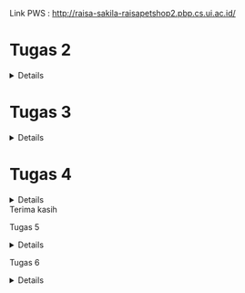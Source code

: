 Link PWS : http://raisa-sakila-raisapetshop2.pbp.cs.ui.ac.id/


# Tugas 2

<details>

# Jelaskan bagaimana cara kamu mengimplementasikan checklist di atas secara step-by-step

1. Membuat Direktori Proyek Lokal dan Inisialisasi Git
Langkah pertama dalam memulai proyek Django baru adalah membuat sebuah direktori lokal yang akan menjadi tempat kerja utama proyek ini. Karena proyek ini akan dipush ke Git untuk kontrol versi dan kolaborasi, saya memulai dengan menginisialisasi Git pada direktori proyek menggunakan perintah `git init`. Inisialisasi ini penting untuk melacak perubahan kode selama pengembangan.

2. membuat virtual environment
Membuat virtual environment sebelum memulai proyek Django merupakan langkah penting. Langkah ini memastikan proyek dapat berjalan di lingkungan yang terpisah. Dengan adanya virtual environment, proyek yang melibatkan kolaborasi antar developer dapat terhindar dari potensi konflik yang disebabkan oleh perbedaan konfigurasi perangkat. Pengaktifan dilakukan dengan perintah `env\Scripts\activate`


3. Membuat dan Mengelola `requirements.txt`
Setelah Git diinisialisasi dan aktivasi environment, saya membuat file `requirements.txt` di dalam direktori proyek. File ini berisi daftar dependencies (pustaka perangkat lunak) yang diperlukan untuk menjalankan proyek. Contohnya, Django dan pustaka tambahan seperti `gunicorn`. Dengan file ini, dependencies dapat diinstal otomatis menggunakan perintah `pip install -r requirements.txt`.

4. Membuat Struktur Proyek Django
Setelah dependencies terpasang, saya membuat struktur dasar proyek Django dengan menjalankan perintah:
django-admin startproject raisa_petshop .
Perintah ini membuat proyek bernama `raisa_petshop` dalam direktori yang sedang saya gunakan. Dalam folder ini terdapat beberapa file penting seperti `settings.py`, `urls.py`, `asgi.py`, dan `wsgi.py`, yang berfungsi untuk mengonfigurasi proyek baik di lingkungan lokal maupun hosting.

5. Membuat Aplikasi Pertama: `main`
Langkah berikutnya adalah membuat aplikasi pertama dalam proyek ini dengan nama `main`. Saya menggunakan perintah:
python manage.py startapp main
Perintah ini membuat folder `main` yang berisi file-file penting seperti `models.py`, `views.py`, dan `admin.py`. Untuk mengenalkan aplikasi ini ke proyek utama, saya menambahkan `main` ke dalam daftar `INSTALLED_APPS` di file `settings.py`.

6. Mengembangkan Komponen Aplikasi
Di dalam folder `main`, saya mulai mengembangkan beberapa komponen inti:
- `models.py`: Digunakan untuk mendefinisikan struktur data dan tabel yang akan disimpan dalam database.
- `views.py`: Mengelola logika aplikasi dan bagaimana data akan disajikan ke pengguna.
- `urls.py`: Digunakan untuk mengatur routing URL yang menghubungkan permintaan pengguna dengan fungsi-fungsi di `views.py`.

7. Penerapan Konsep MVT (Model, View, Template)
Untuk mengikuti arsitektur MVT, saya menambahkan folder `templates` di dalam aplikasi `main` untuk menyimpan file HTML yang akan merender halaman web. Dalam konsep MVT:
- Model untuk mengelola data dan interaksi dengan database.
- View memproses permintaan dan mengambil data dari model.
- Template menampilkan data kepada pengguna dalam bentuk halaman HTML.

Sebagai contoh, dalam `models.py`, saya mendefinisikan model untuk produk di pet shop. Sementara itu, di `views.py`, saya membuat fungsi `show_main` yang mengelola data dari model dan mengirimkan data tersebut ke template HTML.

8. Menambahkan URL Routing
Setelah membuat fungsi di `views.py`, saya membuat file `urls.py` di dalam folder `main` untuk menentukan pola URL yang akan digunakan untuk memanggil fungsi tersebut. Dengan cara ini, pengguna dapat mengakses halaman utama aplikasi dengan URL yang sudah ditentukan.

9. Deployment ke Pacil Web Services (PWS)
Setelah proses developeran selesai, langkah terakhir adalah melakukan deployment ke Pacil Web Services (PWS). Berikut adalah langkah-langkahnya:
   1. Login ke PWS: Saya membuka situs PWS dan login dengan username serta password.
   2. Membuat Proyek Baru: Saya memilih opsi 'Create New Project' untuk menambahkan proyek baru ke PWS. Pada tahap ini, saya menerima kredensial proyek.
   3. Konfigurasi `ALLOWED_HOSTS`: Saya menambahkan URL deployment PWS ke daftar `ALLOWED_HOSTS` di file `settings.py`.
   4. Push ke GitHub: Saya melakukan `git add`, `commit`, dan `push` ke GitHub.
   5. Push ke PWS: Saya menambahkan PWS sebagai remote repository dan melakukan push dengan menjadikan direktori utama proyek sebagai branch.
   6. Build Proyek: Setelah proses build berhasil, aplikasi saya bisa diakses publik melalui URL berikut: [http://raisa-sakila-raisapetshop2.pbp.cs.ui.ac.id/](http://raisa-sakila-raisapetshop2.pbp.cs.ui.ac.id/).

10. Membuat README.md
setelah melakukan deployment, saya membuat file README.md di direkori utama. File ini bertujuan untuk menuliskan jawaban jawaban saya mengenai pertanyaan pertanyaan yang terdapat pada tugas 2. setelah itu saya melakukan commit dan push ke akun github 

# Buatlah bagan yang berisi request client ke web aplikasi berbasis Django beserta responnya dan jelaskan pada bagan tersebut kaitan antara urls.py, views.py, models.py, dan berkas html

![Bagan Alur](images/baganDjango.jpg)
# Alur Request

1. Client mengirimkan request HTTP ke server. Kemudian, urls.py mencocokkan URL request dengan pola yang ada dan menentukan fungsi view yang akan menangani request. Selanjutnya views.py memproses request. views.py merupakan fungsi yang berinteraksi dengan models.py untuk mengambil atau memanipulasi data. Setelah itu, models.py melakukan query ke database dan mengembalikan data sesuai dengan atribut yang didefinisikan di models.py ke views.py. Setelah menerima data, views.py memilih HTML file (template) untuk merender data. Terakhir, HTML file dirender dan dikembalikan sebagai response ke Client.

1. urls.py:
   urls.py Mengatur pola URL (URL patterns) dan menghubungkan URL yang diminta oleh client dengan fungsi view yang sesuai. Ketika client mengirimkan request ke server, Django akan mencocokkan URL request dengan pola URL yang didefinisikan dalam `urls.py`. Jika ditemukan kecocokan, Django akan memanggil fungsi view yang terkait.

2. views.py:
   views.py menangani logika aplikasi dan memproses data yang diterima dari request. Fungsi di dalam `views.py` akan menghasilkan response berdasarkan data yang diproses. Fungsi view akan berinteraksi dengan model untuk mengambil atau memanipulasi data dan kemudian memilih template HTML untuk dirender.

3. models.py:
   models.py mendefinisikan struktur data dan interaksi dengan database. Model merupakan representasi dari tabel dalam database. Ketika fungsi view memerlukan data dari database, model digunakan untuk membuat query dan mengambil data yang diperlukan. lalu mengirimkannya kembali ke views.py

4. HTML File:
   HTML file merupakan template yang digunakan untuk menyajikan data ke client. Template HTML berisi markup yang akan dirender sebagai halaman web. Fungsi view memilih template HTML untuk digunakan, kemudian mengisi template tersebut dengan data yang diambil dari model, dan mengembalikannya sebagai response HTML kepada client.

sumber : ppt PBP

# Jelaskan fungsi git dalam pengembangan perangkat lunak!
1. Sistem Kontrol Versi 
sumber : (https://dcloud.co.id/blog/apa-itu-git.html)
Git adalah sistem kontrol versi terdistribusi yang sangat penting dalam pengembangan perangkat lunak modern. Setiap perubahan yang dilakukan pada kode dicatat secara detail, termasuk informasi tentang siapa yang melakukan perubahan, kapan perubahan itu terjadi, dan alasan perubahan tersebut. Dengan fitur ini, Git memiliki catatan lengkap dari seluruh perkembangan proyek sehingga menjadi alat yang efektif dalam melacak dan mengelola kode.

2. Kemudahan dalam Melacak Perubahan dan Kembali ke Versi Sebelumnya
Git memudahkan developer untuk melacak seluruh sejarah proyek, sehingga jika ada masalah atau bug yang muncul, developer dapat dengan cepat meninjau perubahan sebelumnya dan kembali ke versi yang lebih stabil. Hal Ini sangat berguna dalam skenario pengembangan perangkat lunak yang kompleks, di mana perubahan kecil bisa menyebabkan bug kritis. Dengan kemampuan Git untuk mengelola versi sebelumnya, developer bisa dengan cepat memperbaiki masalah tanpa harus kehilangan versi terbaru yang telah dicapai.

3. Branching: Fitur untuk pengembangan Paralel
sumber : (https://dcloud.co.id/blog/apa-itu-git.html)
Salah satu fitur paling kuat dari Git adalah branching. Dengan branching, developer dapat membuat cabang terpisah untuk mengerjakan fitur baru atau memperbaiki bug tanpa mengganggu alur kerja utama. Setiap developer dapat membuat cabang sendiri dan bekerja secara independen. Hal ini memberikan kemudahan bagi tim untuk bekerja secara paralel pada berbagai fitur atau tugas yang berbeda tanpa harus khawatir akan mengganggu pekerjaan orang lain. Branching juga memfasilitasi eksperimen karena perubahan dapat diisolasi dan diuji secara terpisah sebelum digabungkan kembali ke proyek utama.

4. Merging: Menggabungkan Perubahan Kode
Setelah developeran atau perbaikan pada cabang selesai, perubahan tersebut dapat digabungkan kembali ke cabang utama melalui proses yang disebut merging. Git menyediakan mekanisme untuk mengelola konflik yang mungkin muncul selama penggabungan, sehingga developer dapat mengintegrasikan pekerjaan mereka dengan mudah dan tanpa kehilangan perubahan penting. Dengan fitur ini, Git memfasilitasi integrasi yang lancar antaranggota tim, bahkan jika mereka bekerja secara independen pada bagian proyek yang berbeda.

5. Meningkatkan Kolaborasi Tim dalam Pengembangan Perangkat Lunak
sumber : (https://www.jagoanhosting.com/blog/git-adalah/)
Git tidak hanya mempermudah pengelolaan kode secara individu tetapi juga sangat mendukung kolaborasi dalam tim. Setiap anggota tim dapat bekerja pada cabang terpisah dan melakukan perubahan tanpa risiko merusak kode orang lain. Dengan kemampuan Git untuk menggabungkan perubahan dari beberapa developer secara efisien, tim dapat bekerja lebih produktif dan paralel. Hal ini membuat Git menjadi alat yang ideal untuk proyek besar dengan banyak developer yang bekerja pada bagian kode yang berbeda.

6. Git sebagai Perangkat Lunak Open-Source dengan Dukungan Komunitas Global
sumber : (https://www.jagoanhosting.com/blog/git-adalah/)
Git adalah perangkat lunak open-source, yang berarti siapa pun dapat menggunakannya secara gratis dan berkontribusi pada pengembangannya. Sebagai proyek open-source, Git didukung oleh komunitas global yang besar dan aktif. Komunitas ini menyediakan berbagai sumber daya seperti dokumentasi, tutorial, dan forum diskusi untuk membantu pengguna baru belajar dan memahami Git. Dukungan komunitas yang luas ini memudahkan developer untuk mendapatkan bantuan kapan pun mereka menemui masalah atau butuh panduan dalam mengimplementasikan fitur Git yang lebih canggih.


# Menurut Anda, dari semua framework yang ada, mengapa framework Django dijadikan permulaan pembelajaran pengembangan perangkat lunak?
1. Django Menggunakan Bahasa Pemrograman Python
Django dibangun dengan Python, yang merupakan salah satu bahasa pemrograman paling populer di dunia. Python dikenal karena sintaksnya yang sederhana dan mirip dengan bahasa sehari-hari. Hal ini membuat bahasa ini mudah dipelajari oleh pemula yang baru terjun ke dunia pemrograman. Django mewarisi karakteristik Python ini, sehingga developer dapat menulis kode dengan cepat tanpa terlalu banyak aturan sintaks yang rumit. Hal ini membantu pemula memusatkan perhatian pada konsep-konsep inti pengembangan perangkat lunak, seperti pola arsitektur MVT (Model-View-Template) yang digunakan oleh Django. Selain itu, Python memiliki banyak pustaka yang dapat dengan mudah diintegrasikan ke Django. Misalnya, pustaka untuk manipulasi data, pengujian, atau keamanan. Hal ini mempercepat proses pembelajaran dan pengembangan.

2. Django Memiliki Komunitas yang Luas
Salah satu alasan utama Django sering dipilih untuk pembelajaran pengembangan perangkat lunak adalah karena dukungan komunitas yang luas. Django memiliki dokumentasi resmi yang sangat baik, yang menyediakan panduan langkah demi langkah mulai dari instalasi hingga fitur lanjutan. Hal ini sangat membantu pemula memahami konsep pengembangan web dengan mudah. Ditambah lagi, ada banyak forum, blog, serta komunitas online (seperti StackOverflow) yang didedikasikan untuk Django. Jika pemula mengalami kesulitan, mereka dapat dengan cepat menemukan jawaban atau meminta bantuan dari komunitas Banyak tutorial dan proyek Django open-source yang tersedia untuk dipelajari. Pemula dapat mempelajari proyek nyata, memahami alur kerja profesional, dan mencoba mengimplementasikan fitur serupa pada proyek mereka sendiri.

3. Proses Development Django yang Sederhana
Django dirancang untuk mempermudah pengembangan aplikasi web, terutama bagi pemula. Django mengikuti prinsip “batteries included” yang berarti framework ini hadir dengan berbagai fitur built-in yang siap digunakan tanpa memerlukan konfigurasi manual yang rumit. Misalnya, Django sudah menyediakan sistem otentikasi pengguna, admin panel, manajemen database, dan lain-lain. Django membuat pengembangan aplikasi web berjalan cepat berkat alat seperti ORM (Object-Relational Mapping) untuk manajemen database, routing otomatis untuk URL, serta template engine yang mudah digunakan. Pemula dapat dengan cepat membuat aplikasi web fungsional tanpa harus menulis banyak kode dari nol. Django cocok untuk proyek kecil maupun besar. Meskipun pemula mungkin memulai dengan proyek sederhana, Django bisa diandalkan saat proyek tersebut tumbuh menjadi aplikasi besar. Fitur seperti caching, middlewares, dan kemampuan untuk mendukung berbagai jenis database membuatnya fleksibel untuk proyek dengan berbagai skala.

# Mengapa model pada Django disebut sebagai ORM?
sumber : (https://rumahcoding.co.id/pengantar-django-orm-memahami-dan-menggunakan-model-dalam-django/#:~:text=Apa%20itu%20Django%20ORM%3F%20Django%20ORM%20%28Object-Relational%20Mapping%29,objek%20Python%2C%20tanpa%20perlu%20menulis%20kueri%20SQL%20langsung.)

Model pada Django disebut sebagai ORM (Object-Relational Mapping) karena menyediakan cara untuk memetakan objek Python ke dalam struktur basis data relasional. Dengan menggunakan Django ORM, developer dapat mendefinisikan model sebagai kelas Python, di mana atribut kelas mewakili kolom dalam tabel database dan setiap instance model merepresentasikan baris dalam tabel tersebut. Django ORM menyederhanakan interaksi dengan basis data dengan menghilangkan kebutuhan untuk menulis query SQL secara langsung. Developer dapat melakukan operasi database menggunakan metode objek Python, dan ORM secara otomatis mengonversi operasi tersebut menjadi query SQL yang sesuai.

</details>

# Tugas 3

<details>

#  Jelaskan mengapa kita memerlukan data delivery dalam pengimplementasian sebuah platform?

Proses pengembangan sebuah platform biasanya melibatkan beberapa lapisan atau komponen, seperti frontend, backend, dan database. Setiap komponen memiliki peran penting dalam pengembangan dan operasional platform. Agar platform dapat berfungsi secara efektif, data harus dapat dikirimkan dari satu stack ke stack lainnya dengan lancar. Di sinilah data delivery memainkan peran penting. Sebagai contoh, data yang diinput oleh pengguna melalui frontend harus dikirim ke backend untuk diproses, kemudian hasilnya disimpan atau diambil dari database sebelum dikirim kembali ke frontend untuk ditampilkan kepada pengguna. Tanpa mekanisme data delivery yang efisien, komunikasi antar komponen akan terganggu. Hal ini akan menyebabkan platform tidak berfungsi optimal, menjadi lambat, atau bahkan gagal dalam memenuhi kebutuhan pengguna.

#  Menurutmu, mana yang lebih baik antara XML dan JSON? Mengapa JSON lebih populer dibandingkan XML?
Berdasarkan tutorial yang saya lakukan, menurut saya sebagai pemula di platform based programming, JSON lebih baik dari segi keterbacaan kode. JSON lebih baik daripada XML karena memiliki sintaks yang lebih sederhana dan mudah dibaca. JSON menggunakan struktur yang lebih ringkas, dengan pasangan key-value yang jelas sehingga lebih mudah dipahami oleh manusia. Ditambah lagi, berdasarkan informasi yang saya baca dari sumber, kompatibilitas JSON diterima secara luas oleh web ataupun perangkat seluler karena JSON secara langsung didukung oleh JavaScript yang merupakan bahasa pemrograman utama di banyak aplikasi web. Selain itu, JSON dapat dengan mudah di-parse dan diolah oleh banyak bahasa pemrograman lainnya, termasuk Python, Java, dan C#. Hal ini mendukung penggunaannya di berbagai platform teknologi modern. JSON lebih populer dibandingkan XML karena beberapa alasan, yaitu : 

1. **Sintaks yang Lebih Sederhana**: JSON memiliki sintaks yang jauh lebih ringkas dibandingkan XML. JSON menggunakan key-value tanpa tag pembuka dan penutup yang berlebihan seperti XML. Hal ini menunjukan bahwa JSON lebih mudah dibaca dan ditulis oleh manusia serta lebih mudah dipahami oleh mesin.

2. **Ukuran Lebih Kecil**: Karena JSON tidak memerlukan tag penutup untuk setiap elemen, data yang ditransmisikan dalam format JSON biasanya lebih kecil dibandingkan XML. Hal tersebut akan mengurangi overhead data dan mempercepat proses pengiriman dan penerimaan data yang sangat penting dalam aplikasi web dan seluler.

3. **Kompatibilitas dengan JavaScript**: JSON pada dasarnya cocok dengan JavaScript, yaitu bahasa yang dominan dalam pengembangan web. JavaScript dapat dengan mudah mengonversi data JSON ke dalam objek yang dapat langsung digunakan tanpa parsing tambahan. Di sisi lain, XML memerlukan proses parsing yang lebih rumit. 

4. **Penggunaan di API Modern**: JSON menjadi format pilihan untuk RESTful API yang saat ini menjadi standar dalam pertukaran data antara server dan aplikasi klien. XML lebih umum digunakan pada SOAP, yang kini dianggap lebih rumit dan tidak seefisien JSON untuk aplikasi web modern.

5. **Dukungan Multiplatform**: JSON diterima dan diolah dengan baik oleh berbagai bahasa pemrograman seperti Python, Ruby, Go, C#, dan Java, sehingga lebih fleksibel dalam pengembangan lintas platform dibandingkan XML. 

6. **Parsing Lebih Cepat**: Struktur JSON yang lebih sederhana membuat proses parsing menjadi lebih cepat dan ringan dibandingkan dengan XML, yang memerlukan parser khusus yang lebih kompleks.

[sumber : https://appmaster.io/id/blog/json-vs-xml-id dan ChatGPT]

# Jelaskan fungsi dari method is_valid() pada form Django dan mengapa kita membutuhkan method tersebut?
Method `is_valid()` pada form Django berfungsi untuk memicu proses validasi data yang dimasukkan ke dalam form. Ketika `is_valid()` dipanggil, Django akan menjalankan serangkaian langkah validasi untuk setiap field di dalam form. Proses validasi ini melibatkan beberapa tahap, termasuk konversi data ke tipe yang benar menggunakan metode `to_python()`, validasi spesifik field menggunakan metode `validate()`, dan menjalankan validator menggunakan `run_validators()`.

Jika data yang dimasukkan valid, `is_valid()` akan mengembalikan nilai `True`, dan data yang telah dibersihkan (cleaned data) akan tersedia di atribut `cleaned_data` form. Namun, jika ada masalah dengan data, Django akan mengumpulkan semua error dan menyimpannya di atribut `errors` form, dan `is_valid()` akan mengembalikan `False`.

Metode ini penting karena memastikan bahwa data yang diterima oleh form benar dan dalam format yang diharapkan sebelum diproses lebih lanjut. Tanpa `is_valid()`, kita tidak akan bisa mengetahui apakah data yang dikirimkan oleh pengguna valid atau tidak, dan ini bisa menyebabkan error atau hasil yang tidak diinginkan dalam aplikasi.
Sumber : https://docs.djangoproject.com/en/5.1/ref/forms/validation/

# Mengapa kita membutuhkan csrf_token saat membuat form di Django? Apa yang dapat terjadi jika kita tidak menambahkan csrf_token pada form Django? Bagaimana hal tersebut dapat dimanfaatkan oleh penyerang?

Kita membutuhkan `csrf_token` saat membuat form di Django untuk melindungi aplikasi dari serangan **Cross-Site Request Forgery (CSRF)**, yaitu serangan di mana penyerang mencoba memanipulasi pengguna yang sudah terautentikasi agar melakukan tindakan tertentu tanpa sepengetahuannya, seperti mengirimkan formulir atau memodifikasi data penting.

Ketika kita tidak menambahkan `csrf_token` pada form, aplikasi menjadi rentan terhadap serangan CSRF. Penyerang bisa mengirimkan tautan atau formulir palsu kepada pengguna, dan karena pengguna sudah login di situs tersebut, tindakan berbahaya seperti transfer dana atau perubahan pengaturan akun bisa terjadi tanpa persetujuan mereka.

Dengan `csrf_token`, Django memastikan bahwa setiap permintaan yang dikirimkan oleh form harus disertai token unik yang hanya dimiliki oleh sesi pengguna yang sah. Token ini diverifikasi oleh server sebelum memproses permintaan. Jika token tidak valid atau tidak ada, Django menolak permintaan tersebut dengan kode error, biasanya **403 Forbidden** sehingga serangan CSRF dapat dicegah.

Tanpa `csrf_token`, penyerang bisa memanfaatkan kerentanan untuk melakukan aksi yang merugikan atas nama pengguna yang telah login.

sumber : https://www.geeksforgeeks.org/csrf-token-in-django/

# Jelaskan bagaimana cara kamu mengimplementasikan checklist di atas secara step-by-step (bukan hanya sekadar mengikuti tutorial).
1. Menambahakan UUID sebagai primary key
Berdasarkan ancaman yang dapat muncul dari IDOR (Insecure Direct Object References), primary key berjenis integer yang increment dapat dienumerasi oleh pihak ketiga sehingga UUID lebih aman karena tidak berurutan dan lebih sulit diprediksi. Dengan demikian, dalam tugas ini langkah pertama yang saya lakukan adalah mengubah primary key dari integer menjadi UUID. Perubaha tersebut diimplementasikan pada file models.py pada direkotori aplikasi. Hal tersebut dilakukan dengan cara mendefinisikan id pada models.py `id = models.UUIDField(primary_key=True, default=uuid.uuid4, editable=False)`. Karena terjadi perubahan pada files models.py, saya melakukan migration kembali dengan perintah `python manage.py makemigrations` kemudian `python manage.py migrate`

2. Membuat form input data
Langkah-langkah dalam proses ini dimulai dengan membuat form di file `forms.py` yang bertujuan untuk menghubungkan input dari pengguna dengan model database yang sudah dibuat. Form ini akan memastikan bahwa data yang diinput sesuai dengan field yang ada pada model dan membantu mempermudah proses input. Setelah form selesai dibuat saya menambahkan fungsi di `views.py` yang berfungsi untuk menangani permintaan dari pengguna, memvalidasi data yang diinput melalui form, serta menyimpan data tersebut ke dalam database. Fungsi ini juga mengelola respon setelah data berhasil disimpan, dengan melakukan redirect ke halaman lain. Selanjutnya, saya menambahkan konfigurasi routing di `urls.py` sehingga ini diakses melalui URL tertentu di aplikasi. Setelah routing selesai, saya membuat file template HTML pada folfer templates di direktori aplikasi `create_product.html` untuk menampilkan form input di browser disertai dengan mekanisme pengiriman data melalui metode POST. Template ini akan dihubungkan ke form yang telah dibuat di `forms.py` dan ditampilkan dalam format tabel yang rapi. Terakhir, modifikasi file template utama `main.html` agar dapat menampilkan data yang sudah diinput oleh pengguna. Data yang tersimpan akan ditampilkan dalam bentuk tabel di halaman utama, memudahkan pengguna untuk melihat daftar produk atau data lain yang telah dimasukkan.

3. Mengembalikan data dalam bentuk XML dan JSON

Langkah pertama dalam mengembalikan data dalam bentuk XML dan JSON adalah melakukan import terhadap `HttpResponse` dan `serializers`. Modul `HttpResponse` berfungsi untuk membuat objek respons yang mengandung data yang akan dikirim kembali ke klien setelah diproses, sedangkan `serializers` digunakan untuk mengonversi objek model menjadi format yang dapat dibaca dan ditransmisikan, seperti JSON atau XML. 

Dalam melakukan pengembalian data dalam bentuk xml, saya membuat fungsi baru pada views.py, yaitu `show_xml` yang menerima parameter request. Pada fungsi ini, saya membuat variabel data yang berisikan hasil query data yang ada di model product dengan perintah `Product.objects.all()`. Selanjutnya, saya menambahkan return function untuk mengembalikan data hasil query tersebut setelah diserialisasi menjadi format JSON dengan penggunaan serializers. Kemidan saya mengatur `content_type` menjadi `"application/xml"` pada `HttpResponse` untuk memastikan bahwa data dikembalikan dalam format JSON. Setelah itu, pada `urls.py` direktori aplikasi saya melakukan impor fungsi `show_xml` yang baru saja dibuat. Kemudian, saya menambahkan path URL untuk fungsi tersebut ke dalam daftar `urlpatterns` agar pengguna dapat mengaksesnya.

Untuk mengembalikan data dalam format JSON, cara yang dilakukan tidak terlalu berbeda dengan pengembalian data dalam bentuk XML. Saya membuka file `views.py` yang ada pada direktori `main/`, kemudian membuat fungsi baru bernama `show_json` yang menerima parameter `request`. Di dalam fungsi ini, saya membuat variabel `data` yang menyimpan hasil query dari semua data yang ada di model `Product` dengan menggunakan `Product.objects.all()`. Selanjutnya, saya menambahkan return function untuk mengembalikan data hasil query tersebut setelah diserialisasi menjadi format JSON. Saya menggunakan`serializers.serialize()` untuk melakukan serialisasi data dan atur `content_type` menjadi `"application/json"` pada `HttpResponse` untuk memastikan bahwa data dikembalikan dalam format JSON. Setelah itu, pada `urls.py` direktori aplikasi saya melakukan impor fungsi `show_json` yang baru saja dibuat. Kemudian, saya menambahkan path URL untuk fungsi tersebut ke dalam daftar `urlpatterns` agar pengguna dapat mengaksesnya.

4. Mengembalikan Data Berdasarkan ID dalam Bentuk XML dan JSON
Untuk mengembalikan data berdasarkan ID dalam format XML dan JSON, langkah pertama yang saya lakukan adalah menambahkan dua fungsi baru pasa views.py, yaitu show_xml_by_id dan show_json_by_id. Kedua fungsi ini akan menerima dua parameter, yaitu request dan id. Di dalam fungsi tersebut. Kemudian saya membuat variabel bernama data yang akan menyimpan hasil query dari data dengan ID tertentu yang ada di model MoodEntry. Query ini dilakukan dengan menggunakan metode filter(pk=id) untuk mencari objek dengan primary key (ID) yang sesuai.

Untuk mengembalikan data dalam format XML, saya menggunakan serializers.serialize() dengan parameter "xml" untuk mengonversi data menjadi XML, dan tambahkan HttpResponse yang berisi data hasil query yang telah diserialisasi. Saya melakukan pengaturan terhadap content_type ke "application/xml" agar data diidentifikasi sebagai XML ketika dikembalikan.

Untuk mengembalikan data dalam format JSON, caranya hampir sama. Bedanya, parameter pertama pada serializers.serialize() harus diubah menjadi "json", dan content_type harus disetting ke "application/json".

Setelah itu, saya melakukan import kedua fungsi tersebut pada `urls.py` lalu menambahkan path URL untuk masing-masing fungsi ke dalam variabel urlpatterns. Hal ini akan membuat pengguna dapat mengakses data berdasarkan ID melalui URL yang sesuai.

# Akses keempat URL di poin 2 menggunakan Postman
![Show_XML](images/xml.jpeg)
![Show_JSON](images/json.jpeg)
![Show_XML_by_ID](images/xml_id.jpeg)
![Show_JSON_by_ID](images/json_id.jpeg)

</details>

# Tugas 4

<details>

# Apa perbedaan antara HttpResponseRedirect() dan redirect()
`HttpResponseRedirect` dan `redirect()` dalam Django memiliki perbedaan utama dalam fungsi dan kemudahan penggunaan. `HttpResponseRedirect` adalah subclass dari `HttpResponse` yang digunakan untuk melakukan redirect ke URL tertentu, di mana URL harus ditentukan secara eksplisit. Contohnya, `HttpResponseRedirect('/some/url/')` memerlukan penulisan manual URL, yang dapat meningkatkan risiko kesalahan. Di sisi lain, `redirect()` adalah fungsi yang lebih fleksibel karena fungsi ini dapat menerima model, nama tampilan, atau URL, dan akan menggunakan `reverse()` untuk menemukan URL yang sesuai berdasarkan nama tampilan. Ini membuat `redirect()` lebih mudah dan lebih bersih, seperti pada penggunaan `redirect('some-view-name', arg1='value1')`. `HttpResponseRedirect` tidak mendukung pengalihan berdasarkan model, sedangkan `redirect()` dapat menerima objek model dan secara otomatis memanggil metode `get_absolute_url()` untuk mendapatkan URL yang sesuai. 

HttpResponseRedirect() memerlukan pemanggilan reverse() jika ingin menggunakan nama tampilan untuk mendapatkan URL, misalnya:
`response = HttpResponseRedirect(reverse('main:login'))`
redirect() dapat menerima berbagai jenis argumen, seperti nama tampilan, objek model, atau URL hardcoded. 
`return redirect('main:login')`
Secara otomatis menangani pemanggilan reverse() di dalamnya jika nama tampilan diberikan.

# Jelaskan cara kerja penghubungan model Product dengan User!
Dalam model Product, atribut yang merujuk ke User didefinisikan dengan menggunakan ForeignKey. Hal tesebut menunjukkan bahwa setiap produk terkait dengan satu pengguna (pemilik produk).
from django.db import models
from django.contrib.auth.models import User
class Product(models.Model):
    user = models.ForeignKey(User, on_delete=models.CASCADE)
    id = models.UUIDField(primary_key=True, default=uuid.uuid4, editable=False)
    product_image = models.ImageField(upload_to='media/')
   .....

Setiap kali produk dibuat, pengguna yang membuat produk tersebut diatur melalui atribut user. Dengan cara ini, setiap produk dapat dengan mudah dilacak dan dikelompokkan berdasarkan pemiliknya.
Jika pengguna dihapus (on_delete=models.CASCADE), maka semua produk yang terkait dengan pengguna tersebut juga akan dihapus.
Dalam views.py, dapat dengan mudah mengambil produk milik pengguna tertentu. 
`product_entries = Product.objects.filter(user=request.user)`
Dengan cara ini, penghubungan antara model Product dan User memudahkan pengelolaan dan pelacakan produk berdasarkan pemiliknya secara efisien dalam aplikasi Django.

# Apa perbedaan antara authentication dan authorization, apakah yang dilakukan saat pengguna login? Jelaskan bagaimana Django mengimplementasikan kedua konsep tersebut.
Autentikasi (Authentication)
Definisi: Autentikasi adalah proses untuk memverifikasi identitas pengguna. Dalam Django, proses autentikasi melibatkan pengecekan kredensial seperti username dan password untuk memastikan bahwa pengguna adalah siapa yang mereka klaim.
Cara Kerja di Django:
Pengguna memasukkan username dan password mereka.
Django memverifikasi kredensial tersebut menggunakan model User (django.contrib.auth.models.User).
Jika kredensial benar, Django mengizinkan akses ke sesi pengguna.
Autentikasi penting karena memastikan bahwa hanya pengguna yang sah yang dapat mengakses aplikasi atau sistem. Proses ini melindungi aplikasi dari akses tidak sah dan menjaga keamanan data.
Otorisasi (Authorization)
Definisi: Otorisasi adalah proses menentukan dan memberikan izin kepada pengguna yang sudah terautentikasi untuk mengakses atau melakukan tindakan tertentu dalam sistem. Proses otorisasi memastikan bahwa pengguna hanya dapat mengakses data dan fitur sesuai dengan hak akses yang diberikan.
Cara Kerja di Django:
Setelah pengguna terautentikasi, Django menggunakan mekanisme seperti grup, izin (permissions), dan level akses untuk menentukan apa yang dapat dilakukan oleh pengguna.
Django mengelola izin menggunakan model Group dan Permission, yang memungkinkan pengaturan akses ke berbagai bagian aplikasi.
Autentikasi penting karena memastikan bahwa hanya pengguna yang sah yang dapat mengakses aplikasi atau sistem. Proses ini melindungi aplikasi dari akses tidak sah dan menjaga keamanan data. Sedangkan, otorisasi penting karena mengontrol tindakan apa yang dapat dilakukan oleh pengguna setelah mereka login. Proses ini memastikan bahwa pengguna hanya dapat mengakses dan melakukan tindakan yang sesuai dengan hak akses yang diberikan kepada mereka.
Sumber : [https://www.geeksforgeeks.org/difference-between-authentication-and-authorization/)]

# Bagaimana Django mengingat pengguna yang telah login? Jelaskan kegunaan lain dari cookies dan apakah semua cookies aman digunakan?
Cookies adalah potongan kecil data yang dikirim oleh server web ke browser pengguna dan disimpan di sisi klien. Cookies digunakan untuk mengingat informasi antara kunjungan pengguna ke situs web. Mereka berfungsi mirip dengan gelang pengunjung di taman hiburan.

Cookies digunakan dalam website dengan melakukan hal berikut : 
1. Autentikasi : Cookies menyimpan ID sesi pengguna setelah login. ID sesi ini digunakan untuk mengenali pengguna dalam kunjungan berikutnya tanpa perlu login ulang.

2. Pelacakan: Cookies dapat digunakan untuk melacak aktivitas pengguna di situs web, seperti item yang ditambahkan ke keranjang belanja.

3. Mempertahankan Preferensi: Cookies menyimpan preferensi pengguna, seperti mode gelap, sehingga preferensi ini dipertahankan di antara kunjungan.

Dalam Django, cookies digunakan terutama untuk mengelola sesi pengguna. Berikut adalah beberapa cara Django menggunakan cookies:

1. ID Sesi : Django menyimpan ID sesi pengguna dalam cookie. Setiap kali pengguna mengunjungi situs, cookie ini dikirim kembali ke server dengan setiap permintaan. Django menggunakan ID sesi untuk mengambil data sesi yang sesuai dan mengelola status pengguna.

2. Konfigurasi Sesi: Django mengizinkan konfigurasi berbagai aspek terkait cookies sesi, termasuk nama cookie (`SESSION_COOKIE_NAME`), masa berlaku (`SESSION_COOKIE_AGE`), dan pengaturan keamanan (`SESSION_COOKIE_SECURE` dan `SESSION_COOKIE_HTTPONLY`)
3. Pengelolaan Cookie: dapat menggunakan `HttpResponse` untuk mengatur cookies baru dan `request.COOKIES` untuk membaca cookies yang dikirimkan oleh browser.

   ```python
   # Menyimpan cookie
   response = HttpResponse("Cookie Set")
   response.set_cookie('my_cookie', 'cookie_value')

   # Membaca cookie
   cookie_value = request.COOKIES.get('my_cookie', 'default_value')

   ```
Penggunaan cookies dalam pengembangan web tidak sepenuhnya aman secara default. Meskipun cookies sangat berguna untuk mengelola sesi pengguna, ada beberapa risiko potensial yang harus diwaspadai:

1. Serangan Man-in-the-Middle (MitM):
Jika cookie dikirimkan melalui koneksi yang tidak aman (HTTP), seorang penyerang dapat menangkap cookie dan mengakses data pengguna. Pengguna dapat menggunakan HTTPS untuk enkripsi data selama transmisi dan tambahkan atribut `Secure` pada cookie, sehingga cookie hanya dikirimkan melalui koneksi HTTPS.

2. Serangan Cross-Site Scripting (XSS):
Jika situs web rentan terhadap XSS, penyerang dapat menyuntikkan kode berbahaya yang dapat mengakses dan mencuri cookie dari browser pengguna. Pengguna dapat menambahkan atribut `HttpOnly` pada cookie sehingga cookie tidak dapat diakses melalui JavaScript. Selain itu, pengguna harus memastikan bahwa input disanitasi dengan benar.

3. Serangan Cross-Site Request Forgery (CSRF):
Penyerang dapat memanfaatkan cookie yang ada untuk melakukan tindakan tidak sah atas nama pengguna. Pengguna dapat menambahkan atribut `SameSite` untuk mengontrol kapan cookie dikirimkan. Nilai `SameSite=Strict` atau `SameSite=Lax` dapat membantu mencegah serangan CSRF dengan membatasi pengiriman cookie ke konteks yang sama dengan yang mengatur cookie.

4. Penyimpanan Informasi Sensitif:
 Menyimpan informasi sensitif seperti kata sandi atau data pribadi dalam cookie dapat menambah risiko jika cookie dicuri.

Sumber : [https://www.freecodecamp.org/news/everything-you-need-to-know-about-cookies-for-web-development/]

# Jelaskan bagaimana cara kamu mengimplementasikan checklist di atas secara step-by-step (bukan hanya sekadar mengikuti tutorial).

1. Aktivasi Environment
Langkah pertama yang saya lakukan adalah mengaktifkan virtual environment terlebih dahulu. Hal ini dilakukan agar paket yang terdapat pada proyek saya tidak bertabrakan dengan proyek lainnya. 
2. Membuat fungsi register
Selanjutnya, saya melakukan impor `UserCreationForm` yang digunakan untuk pembuatan formulir pendaftaran pengguna dalam aplikasi web, serta `messages`. Kemudian, saya membuat berkas HTML untuk formulir registrasi dengan nama `register.html` di direktori `main/templates`. Berkas `register.html` ini akan diimpor ke dalam `views.py`, dan selanjutnya akan dirender oleh fungsi `register` pada `views.py`. Setelah itu, saya menambahkan fungsi `register` di `views.py` yang digunakan untuk membuat formulir registrasi secara otomatis dan membuat akun pengguna ketika data disubmit. Untuk memvalidasi input dari pengguna, saya menggunakan metode `is_valid()`. Jika isi formulir sudah valid, saya memanggil metode `messages.success` untuk menginformasikan kepada pengguna bahwa akunnya telah berhasil dibuat. Selanjutnya, formulir akan disimpan. Dalam fungsi ini, konteks yang berisi formulir akan dirender ke `register.html` sebagai hasil dari permintaan.
3. Menambahkan menu login
Setelah menambahkan fungsi `register`, saya membuat fungsi `login`. Pertama, saya mengimpor `authenticate`, `login`, dan `AuthenticationForm` dari `django.contrib.auth.forms` dan `django.contrib.auth` untuk melakukan otentikasi dan login. Selanjutnya, saya membuat template untuk login, yaitu `login.html`. Setelah membuat template login, saya menambahkan fungsi di `views.py` untuk melakukan login.  Fungsi `login_user` akan melakukan autentikasi terlebih dahulu, kemudian jika data yang dimasukkan valid, pengguna akan diarahkan ke fungsi `show_main` di `views.py`. Jika salah, pengguna akan diminta untuk memasukkan data kembali. Selanjutnya, konteks yang berisi formulir akan dirender dengan `login.html` sebagai respons terhadap permintaan. Fungsi `login_user` ini akan diimpor ke `urls.py` untuk pemetaan dengan URL login. Path `'login/'` akan diarahkan ke fungsi `login_user`.
4. Menambahkan fungsi logout
Untuk fungsi logout, pertama-tama saya mengimpor fungsi `logout` di `views.py`. Fungsi `logout_user` ini akan mengarahkan pengguna kembali ke halaman login. Pada fungsi logout ini, tidak diperlukan berkas HTML sendiri, karena fungsi logout akan langsung mengembalikan pengguna ke halaman login. Kita hanya perlu menambahkan tombol logout dan hyperlink untuk mengarahkan halaman ke fungsi logout di `main.html`. Tentu saja, kita perlu mengimpor fungsi `logout_user` di `urls.py` agar URL `login/` dapat dipetakan ke fungsi `logout_user` di `views.py`.
5. Retriksi halaman main
Untuk membatasi akses ke halaman utama, kita perlu menambahkan dekorator yang mengharuskan pengguna untuk login terlebih dahulu. Hal ini dilakukan dengan mengimpor `login_required` dari `django.contrib.auth.decorators` dan menambahkan `@login_required(login_url='/login')` sebelum fungsi `show_main`. Dengan demikian, ketika URL dibuka, pengguna akan diarahkan ke halaman login terlebih dahulu.
6. Penggunaan cookie
Untuk menggunakan data dari cookies, kita perlu mengimpor `HttpResponseRedirect`, `reverse`, dan `datetime`. Setelah itu, saya menambahkan kode pada fungsi `login_user` sebagai berikut:
```python
login(request, user)  # Melakukan login terlebih dahulu
response = HttpResponseRedirect(reverse("main:show_main"))  # Membuat respons
response.set_cookie('last_login', str(datetime.datetime.now()))  # Membuat cookie last_login dan menambahkannya ke respons
```
Kemudian, untuk menampilkan 'last_login', saya menambahkan:
```html
<h5>Sesi terakhir login: {{ last_login }}</h5>
```
Terakhir, saya menambahkan `response.delete_cookie('last_login')` untuk menghapus cookie `last_login` saat pengguna melakukan logout.
7. Menghubungkan `product` dengan `user`
Pertama, saya membuka `models.py` di dalam direktori `main` dan menambahkan kode berikut untuk menghubungkan model `Product` dengan model `User` dari Django:
```python
from django.contrib.auth.models import User
```
Kemudian, saya menambahkan kode `user = models.ForeignKey(User, on_delete=models.CASCADE)` di model `Product`. ForeignKey pada model `Product` menghubungkan setiap produk dengan satu pengguna (User). Opsi `on_delete=models.CASCADE` artinya jika pengguna dihapus, semua produk yang dimiliki pengguna tersebut juga akan dihapus. Setelah itu, saya membuka `views.py` dan mengubah fungsi `create_product` sebagai berikut:
```python
product_entry = form.save(commit=False)
product_entry.user = request.user
```
`commit=False` digunakan untuk mencegah produk langsung disimpan ke database. 
Saya menambahkannya agar dapat menetapkan pengguna yang sedang login terlebih dahulu sebelum menyimpan produk. Untuk menampilkan produk yang hanya dimiliki oleh pengguna yang sedang login, saya mengubah fungsi `show_main` menjadi:
```python
def show_main(request):
    products = Product.objects.filter(user=request.user)
```
Fungsi ini menyaring objek `Product` dan hanya menampilkan produk yang dimiliki oleh pengguna yang sedang login dengan memanfaatkan `filter(user=request.user)`.
Sebelum melakukan migrasi, saya memastikan bahwa ada setidaknya satu pengguna di dalam database. Selanjutnya, saya menjalankan migrasi model dengan perintah berikut:
```bash
python manage.py makemigrations
python manage.py migrate
```
Saya juga membuka `settings.py` dan menambahkan variabel `PRODUCTION` serta mengubah pengaturan `DEBUG`:
```python
import os

PRODUCTION = os.getenv("PRODUCTION", False)
DEBUG = not PRODUCTION
```




</details>
Terima kasih

Tugas 5

<details>

# Jika terdapat beberapa CSS selector untuk suatu elemen HTML, jelaskan urutan prioritas pengambilan CSS selector tersebut!

**Cascading Style Sheets (CSS)** adalah bahasa pemrograman yang digunakan untuk mengatur tampilan halaman web. Salah satu karakteristik utama CSS adalah konsep **cascading**, yang merujuk pada bagaimana berbagai aturan CSS diprioritaskan dan diterapkan ketika beberapa aturan bersaing untuk elemen yang sama. Prinsip ini mencakup **prioritas berdasarkan sumber CSS** serta **spesifisitas selector**.

### 1. **Urutan Prioritas Berdasarkan Sumber CSS**
Jika terdapat beberapa aturan CSS dari berbagai sumber yang mengatur properti yang sama, maka urutan penerapannya, dari yang paling kuat hingga paling lemah, adalah sebagai berikut:

#### a. **Inline Style**
Inline style adalah gaya yang ditulis langsung dalam atribut elemen HTML, contohnya:
```html
<h2 style="color: green;">Teks ini akan berwarna hijau</h2>
```
Style ini memiliki **prioritas tertinggi** karena langsung melekat pada elemen HTML. Gaya inline selalu menang atas gaya lain yang didefinisikan di internal atau eksternal stylesheet.

#### b. **Internal Style (Embedded Style)**
Internal style adalah gaya yang ditulis di dalam tag `<style>` pada bagian `<head>` dari dokumen HTML. Contohnya:
```html
<head>
  <style>
    h2 {
      color: red;
    }
  </style>
</head>
```
Internal style memiliki prioritas di bawah inline style, tetapi lebih tinggi dari eksternal stylesheet. Gaya ini sering digunakan jika ingin mengatur gaya yang hanya berlaku pada halaman tertentu saja.

#### c. **Eksternal Style**
Eksternal style didefinisikan dalam file terpisah dengan ekstensi `.css`, kemudian dihubungkan ke dokumen HTML menggunakan tag `<link>`:
```html
<head>
  <link rel="stylesheet" href="style.css">
</head>
```
Eksternal style sheet memiliki prioritas paling rendah dibandingkan dengan inline dan internal style. Meskipun demikian, eksternal style sheet sering digunakan untuk mengatur gaya halaman web karena memudahkan manajemen dan mempromosikan pemisahan konten dari gaya.

### 2. **Prioritas Berdasarkan Spesifisitas Selector**
Selain urutan dari sumber, prioritas dalam CSS juga ditentukan oleh **spesifisitas** (specificity) selector. Spesifisitas diukur berdasarkan tipe selector yang digunakan untuk menarget elemen HTML. Urutan spesifisitas dari yang paling spesifik hingga yang paling umum adalah sebagai berikut:

#### a. **ID Selector**
Selector ID memiliki prioritas paling tinggi di antara selector CSS biasa. ID adalah unik dalam dokumen HTML, dan didefinisikan menggunakan tanda `#`:
```css
#header {
  color: blue;
}
```
Jika elemen ditargetkan oleh ID, aturan ini akan lebih diutamakan dibandingkan class atau tag selector.

#### b. **Class Selector, Attribute Selector, Pseudo-class**
Selector class (misal: `.class`), attribute selector (misal: `[type="text"]`), dan pseudo-class (misal: `:hover`) memiliki prioritas menengah. Contohnya:
```css
.button {
  color: green;
}
```
Selector ini lebih spesifik daripada tag selector tetapi kalah prioritas dari ID selector.

#### c. **Tag Selector dan Pseudo-element**
Tag selector menarget elemen berdasarkan nama tag HTML, seperti `div`, `h1`, atau `p`. Ini adalah selector dengan spesifisitas paling rendah. Contoh:
```css
h2 {
  color: red;
}
```
Pseudo-element seperti `::before` dan `::after` juga memiliki prioritas yang setara dengan tag selector.

### 3. **Aturan Prioritas Umum CSS**
Ada beberapa aturan penting dalam cascading CSS yang perlu diingat:
1. **Inline style** selalu memiliki prioritas lebih tinggi dibanding internal dan eksternal style.
2. Jika dua aturan memiliki spesifisitas yang sama, aturan yang **dideklarasikan lebih akhir** dalam file akan diterapkan. Ini disebut sebagai **"last rule wins"**.
3. Deklarasi CSS yang menggunakan **`!important`** akan selalu menang atas aturan lainnya, bahkan jika aturan lain memiliki spesifisitas lebih tinggi. Contoh:
    ```css
    h2 {
      color: red !important;
    }
    ```

    Dalam kasus ini, meskipun ada selector dengan spesifisitas lebih tinggi atau inline style, aturan `!important` akan tetap diutamakan.

### 4. **Kombinasi Selector**
CSS memungkinkan penggunaan kombinasi selector yang lebih kompleks. Semakin spesifik kombinasi selector, semakin tinggi prioritasnya. Misalnya:
```css
#main .button:hover {
  color: yellow;
}
```
Pada contoh di atas, kombinasi selector `#main .button:hover` lebih spesifik dibanding selector tunggal seperti `.button` atau `#main`.

### Contoh Penerapan Spesifisitas
Misalkan kita memiliki elemen HTML berikut:
```html
<h2 class="title" id="main-title">Teks ini berwarna apa?</h2>
```
Dan beberapa aturan CSS berikut:
```css
h2 {
  color: blue;
}

.title {
  color: green;
}

#main-title {
  color: red;
}

h2 {
  color: yellow !important;
}
```
Urutan prioritas yang berlaku adalah:
1. **Aturan dengan `!important`** (warna kuning) diterapkan, meskipun ada ID selector.
2. Jika tidak ada `!important`, warna merah dari selector ID `#main-title` akan diterapkan, karena ID selector memiliki prioritas tertinggi.
3. Jika tidak ada ID, warna hijau dari class `.title` akan diterapkan, karena class lebih spesifik daripada tag.
4. Jika hanya ada selector tag, warna biru akan diterapkan.
<sumber : https://stackoverflow.com/questions/4072365/understanding-css-selector-priority-specificity, https://www.duniailkom.com/tutorial-belajar-css-urutan-prioritas-selector-css-cascading/, https://stackoverflow.com/questions/25105736/what-is-the-order-of-precedence-for-css>

# Mengapa responsive design menjadi konsep yang penting dalam pengembangan aplikasi web? Berikan contoh aplikasi yang sudah dan belum menerapkan responsive design!

**Responsive design** sangat penting dalam pengembangan aplikasi web karena memastikan bahwa situs atau aplikasi dapat diakses dengan baik di berbagai perangkat, seperti ponsel, tablet, dan desktop, yang memiliki ukuran layar berbeda. Dengan semakin meningkatnya penggunaan perangkat mobile, memiliki desain yang responsif meningkatkan pengalaman pengguna dan membuat situs lebih mudah diakses oleh lebih banyak orang.

Beberapa alasan mengapa responsive design penting adalah:

1. **Pengalaman Pengguna yang Lebih Baik**: Desain yang responsif menyesuaikan tampilan sesuai dengan perangkat yang digunakan. Ini mengurangi kebutuhan untuk zoom atau scrolling horizontal, meningkatkan kenyamanan dan interaksi pengguna.
   
2. **SEO yang Lebih Baik**: Google memberikan preferensi pada situs dengan desain responsif karena lebih mudah diindeks dan menghindari masalah konten duplikat yang bisa terjadi pada situs dengan versi terpisah untuk mobile dan desktop.
   
3. **Efektivitas Biaya dan Waktu**: Alih-alih membuat beberapa versi situs untuk berbagai perangkat, satu situs dengan desain responsif dapat diakses dari berbagai perangkat, sehingga lebih hemat dalam hal pemeliharaan dan pembaruan.
   
4. **Peningkatan Konversi dan Penjualan**: Desain yang responsif memudahkan pengguna untuk mengakses informasi atau melakukan pembelian dari perangkat apa pun, sehingga meningkatkan peluang konversi dan penjualan.

**Contoh aplikasi yang sudah menerapkan responsive design**:
- **Scele**: Website Scele dapat diakses dengan baik dari berbagai perangkat dengan tampilan yang menyesuaikan secara otomatis sesuai ukuran layar.
- **Instagram**

**Contoh aplikasi yang belum menerapkan responsive design**:
- **Situs-situs web lama** yang dirancang sebelum tren desain responsif seperti https://www.tagteamsigns.com/ dimana ketika di buka di mobile itu tampilannya sama dengan yang di website dekstop, website agoda juga demikian.
  
Dengan tren penggunaan perangkat mobile yang terus meningkat, penting bagi pengembang untuk memastikan bahwa desain responsif menjadi bagian integral dari setiap aplikasi web yang dibuat.
<sumber : https://www.wordpressintegration.com/blog/responsive-web-design-benefits/>

#  Jelaskan perbedaan antara margin, border, dan padding, serta cara untuk mengimplementasikan ketiga hal tersebut!

Dalam **CSS Box Model**, terdapat tiga elemen penting yang mempengaruhi penataan elemen pada halaman web: **margin**, **border**, dan **padding**. Masing-masing memiliki fungsi yang berbeda dalam mengatur jarak dan batas elemen. Berikut adalah penjelasan perbedaan di antara ketiganya serta cara implementasinya:

### 1. **Margin**
Margin adalah ruang kosong di **luar** elemen, yang menciptakan jarak antara elemen satu dengan elemen lainnya. Margin bersifat **transparan**. Margin digunakan untuk memberikan jarak antara elemen dengan elemen lainnya di luar batas elemen tersebut.
- **Cara implementasi**:
  
  ```css
  element {
      margin: 20px; /* Semua sisi (atas, kanan, bawah, kiri) memiliki margin 20px */
      margin-top: 10px;  /* Margin atas */
      margin-right: 15px; /* Margin kanan */
      margin-bottom: 10px; /* Margin bawah */
      margin-left: 15px;  /* Margin kiri */
  }
  ```

### 2. **Border**
Border adalah garis yang mengelilingi padding dan konten. Border berada **di luar padding** tetapi **di dalam margin**. Border berfungsi untuk memberikan batas visual di sekitar elemen, dan dapat diatur warna, ketebalan, dan gayanya.
- **Cara implementasi**:

  ```css
  element {
      border: 2px solid black; /* Border hitam dengan ketebalan 2px */
      border-style: dotted; /* Gaya border menjadi dotted */
      border-color: red; /* Warna border menjadi merah */
      border-width: 3px; /* Lebar border 3px */
  }
  ```

### 3. **Padding**
Padding adalah ruang di **dalam border** yang mengelilingi konten. Padding memberi jarak antara konten dan border. Padding juga bersifat **transparan**. Padding digunakan untuk menambahkan ruang di dalam elemen antara konten dengan border elemen tersebut.
- **Cara implementasi**:

  ```css
  element {
      padding: 10px; /* Semua sisi (atas, kanan, bawah, kiri) memiliki padding 10px */
      padding-top: 5px; /* Padding atas */
      padding-right: 8px; /* Padding kanan */
      padding-bottom: 5px; /* Padding bawah */
      padding-left: 8px; /* Padding kiri */
  }
  ```

### Contoh Gabungan Implementasi:

```css
.box {
    width: 200px;
    padding: 20px;        /* Memberikan jarak di dalam elemen */
    border: 2px solid blue; /* Border biru 2px di sekitar elemen */
    margin: 30px;         /* Memberikan jarak di luar elemen */
}
```

### Ilustrasi Perbedaannya:
1. **Padding**: Mengontrol jarak **di dalam** elemen antara konten dan border.
2. **Border**: Mengelilingi elemen dan membatasi antara padding dan margin.
3. **Margin**: Mengontrol jarak **di luar** elemen untuk memisahkannya dari elemen lain di sekitar. 

<sumber : https://www.w3schools.com/Css/css_boxmodel.asp>

1. Flexbox (CSS Flexible Box Layout)
Flexbox adalah model layout satu dimensi di CSS yang dirancang untuk mengatur tata letak elemen-elemen dalam satu baris (row) atau kolom (column). Flexbox memungkinkan pengaturan dan pengelolaan ruang antar elemen serta penyelarasan elemen secara efisien, terutama dalam tata letak responsif.

Kegunaan Flexbox:
- Menyusun elemen secara fleksibel dalam arah horizontal atau vertikal.
- Memudahkan pengaturan tata letak responsif dengan penyesuaian otomatis berdasarkan ukuran layar.
- Pengaturan penyelarasan elemen baik secara horizontal maupun vertikal, misalnya untuk memusatkan elemen dalam kontainer.
- Pengaturan distribusi ruang di antara elemen-elemen yang ada di dalam kontainer, baik untuk ruang di antara - elemen maupun ruang di sekitar mereka.
Contoh Kode Flexbox:
css
Copy code
.wrapper {
    display: flex; /* Mengaktifkan flexbox */
    justify-content: center; /* Memusatkan elemen secara horizontal */
    align-items: center; /* Memusatkan elemen secara vertikal */
    height: 100vh; /* Kontainer dengan tinggi 100% dari viewport */
}

.wrapper > div {
    flex: 1; /* Membuat elemen dalam kontainer memiliki ukuran yang sama */
}
Pada contoh di atas:

display: flex; mengaktifkan Flexbox pada kontainer .wrapper.
justify-content: center; memusatkan elemen secara horizontal.
align-items: center; memusatkan elemen secara vertikal.

Kelebihan Flexbox:
- Pengaturan tata letak yang fleksibel: Elemen-elemen dapat disusun dalam baris atau kolom, dan ukuran serta urutannya dapat diubah.
- Mudah digunakan untuk tata letak responsif.
- Mendukung semua browser utama.
Kekurangan Flexbox:
- Tidak ideal untuk tata letak dua dimensi (misalnya grid besar dengan baris dan kolom).

2. CSS Grid Layout
CSS Grid adalah model layout dua dimensi yang dirancang untuk menyusun elemen dalam baris dan kolom. Dengan CSS Grid developer dapat mengatur elemen-elemen dalam tata letak yang lebih kompleks, seperti mengelola seluruh halaman atau membagi tata letak dalam beberapa bagian.

Kegunaan CSS Grid:
- Membuat tata letak dua dimensi yang lebih kompleks, di mana elemen-elemen dapat ditempatkan di dalam baris dan kolom.
- Mengelola ruang antara elemen-elemen dalam sebuah grid, termasuk mengatur ukuran dan posisi elemen secara eksplisit di dalam grid.
- Mendukung penempatan otomatis elemen dalam grid, yang berguna untuk tata letak responsif yang fleksibel.
- Membagi halaman menjadi beberapa area besar, misalnya header, sidebar, main content, dan footer.
Contoh Kode CSS Grid:
css
Copy code
.wrapper {
    display: grid; /* Mengaktifkan Grid Layout */
    grid-template-columns: repeat(3, 1fr); /* Membuat 3 kolom dengan lebar yang sama */
    grid-template-rows: auto; /* Baris dengan tinggi otomatis */
    gap: 10px; /* Jarak antara kolom dan baris */
}

.wrapper > div {
    background-color: lightgray;
    padding: 10px;
}
Pada contoh di atas:

grid-template-columns: repeat(3, 1fr); membuat tiga kolom dengan ukuran yang sama.
gap: 10px; mengatur jarak antara kolom dan baris di grid.

Kelebihan CSS Grid:
- Ideal untuk tata letak dua dimensi: Mengelola elemen dalam baris dan kolom.
- Penempatan otomatis: Elemen dapat ditempatkan secara otomatis dalam grid.
- Mudah membuat tata letak halaman yang kompleks, misalnya dashboard atau layout yang terdiri dari berbagai area.
Kekurangan CSS Grid:
- Tidak didukung di beberapa browser lama atau browser tertentu, seperti Opera Mini.

# 4

### 1. Implementasi Fungsi untuk Menghapus dan Mengedit Produk

a. Mengedit Produk
1. Saya membuat path baru di `urls.py` untuk mengedit produk.
   ```python
   path('edit-product/<uuid:id>', edit_product, name='edit_product'),
   ```

2. Saya membuat fungsi `edit_product` di `views.py` yang menerima `id` produk. Di sini, saya mengambil objek produk dari database, lalu render form dengan data produk yang ada.
   ```python
   def edit_product(request, id):
    # Get mood entry berdasarkan id
    product = Product.objects.get(pk = id)

    # Set mood entry sebagai instance dari form
    form = productForm(request.POST or None, instance=product)

    if form.is_valid() and request.method == "POST":
        # Simpan form dan kembali ke halaman awal
        form.save()
        return HttpResponseRedirect(reverse('main:show_main'))

    context = {'form': form}
    return render(request, "edit_product.html", context)
   ```

3. Saya membuat file `edit_product.html` untuk menampilkan form edit produk dengan styling menggunakan CSS framework.

b. Menghapus Produk
1. Saya membuat path baru di `urls.py` untuk menghapus produk.
   ```python
   path('delete/<uuid:id>', delete_product, name='delete_product'),
   ```

2. **Buat Fungsi di Views**:
   - Saya membuat fungsi `delete_product` yang menghapus produk berdasarkan `id`.
   ```python
   def delete_product(request, id):
    # Get mood berdasarkan id
    eachProduct = Product.objects.get(pk = id)
    # Hapus mood
    eachProduct.delete()
    # Kembali ke halaman awal
    return HttpResponseRedirect(reverse('main:show_main'))
   ```

### 2. Kustomisasi Desain Halaman

a. Kustomisasi Halaman Login, Register, dan Tambah Produk
1. **Halaman Login dan Register**:
   - Saya membuat tampilan halaman login dan register menjadi lebih menarik dengan menambahkan styling menggunakan CSS framework yaitu tailwind, yang diinisiasi pada base html
   ```python
   {% load static %}
<!DOCTYPE html>
<html lang="en">
  <head>
    <meta charset="UTF-8" />
    <meta name="viewport" content="width=device-width, initial-scale=1.0" />
    {% block meta %} {% endblock meta %}
    <script src="https://cdn.tailwindcss.com"></script>
    <link rel="stylesheet" href="{% static 'css/global.css' %}"/>
  </head>
  <body>
    {% block content %} {% endblock content %}
  </body>
</html>
```

2. Saya memastikan form untuk menambah produk mudah digunakan dan memiliki desain yang menarik dengan komponen UI dari framework yang dipilih.

b. Kustomisasi Halaman Daftar Produk

1. Di template `main.html`, saya menggunakan kondisional untuk menampilkan gambar dan pesan jika tidak ada produk.
   ```html
   {% if products.count == 0 %}
       <div class="no-products">
           <img src="{% static 'path/to/image.png' %}" alt="No Products">
           <p>Belum ada produk yang terdaftar.</p>
       </div>
   {% else %}
       {% for product in products %}
           <div class="card">
               <h3>{{ product.name }}</h3>
               <p>{{ product.description }}</p>
               <a href="{% url 'edit_product' product.id %}" class="btn-edit">Edit</a>
               <a href="{% url 'delete_product' product.id %}" class="btn-delete">Hapus</a>
           </div>
       {% endfor %}
   {% endif %}
   ```

3. Saya menggunakan card untuk menampilkan produk dengan desain yang berbeda dari tutorial, serta memastikan card tersebut responsif.

#### c. Membuat Navigation Bar (Navbar)
1. Saya membuat navbar di template 'navbar.html'
   ```html

2. Saya menambahkan kelas responsif dari CSS framework untuk navbar agar berfungsi baik di perangkat mobile dan desktop.

3. Setelah implementasi, saya melakukan testing untuk memastikan semua fungsi bekerja dengan baik. Saya melakukan penyesuaian desain dan responsivitas sesuai dengan kebutuhan pengguna dan feedback yang diterima.

</details>


Tugas 6

<details>

# Jelaskan manfaat dari penggunaan JavaScript dalam pengembangan aplikasi web!

1. Mudah Dipelajari dan Digunakan : JavaScript memiliki sintaks yang sederhana dan mudah dipahami, terinspirasi oleh bahasa pemrograman Java. Hal ini membuatnya cepat dipelajari oleh developer, terutama karena JavaScript digunakan hampir di setiap situs web dan aplikasi seluler untuk skrip sisi klien. Selain itu, dengan popularitas Node.js, JavaScript juga semakin sering digunakan untuk pengembangan backend.

2. Platform-Independent: JavaScript dapat dimasukkan ke dalam halaman web apa pun dan berjalan di berbagai platform tanpa memerlukan perubahan. Dengan kemampuan ini, JavaScript memungkinkan pengembangan aplikasi yang tidak bergantung pada platform tertentu.

3. Mengurangi Beban Server: JavaScript mampu menangani banyak operasi langsung di sisi klien, sehingga mengurangi beban kerja server. Misalnya, validasi form dapat dilakukan di browser pengguna tanpa perlu mengirim data ke server, mempercepat respons dan mengurangi lalu lintas jaringan.

4. Meningkatkan Antarmuka Pengguna: JavaScript memungkinkan pengembang membuat antarmuka web yang lebih interaktif dan dinamis. Hal ini memudahkan pengguna untuk berinteraksi dengan aplikasi web secara lebih efisien, termasuk membuat konten yang mudah dicari dan memproses data yang kompleks dengan cepat.

5. Mendukung Konkurensi: Dengan JavaScript, khususnya melalui *Node.js*, banyak instruksi dapat dijalankan secara paralel. Ini sangat membantu dalam menangani banyak permintaan secara bersamaan, yang membuat aplikasi dapat skalabilitas tinggi tanpa menghabiskan bandwidth yang besar.

sumber : [https://aws.amazon.com/id/what-is/javascript/]

#  Jelaskan fungsi dari penggunaan await ketika kita menggunakan fetch()! Apa yang akan terjadi jika kita tidak menggunakan await?
await digunakan untuk menunggu hingga promise yang dikembalikan oleh fetch() selesai diproses (di-resolve). Pada dasarnya, fetch() mengembalikan sebuah promise yang mewakili operasi HTTP, dan dengan menggunakan await, kita memastikan bahwa JavaScript menunggu sampai operasi pengambilan data dari server selesai sebelum melanjutkan eksekusi kode berikutnya. Ini memungkinkan kita untuk menulis kode asynchronous yang lebih rapi dan mudah dibaca.

Contoh penggunaan await dengan fetch():

javascript
Copy code
async function getData() {
  const response = await fetch('https://api.example.com/data');
  const data = await response.json();
  console.log(data); // tidak akan dieksekusi sebelum fetch() selesai
}
Dalam contoh di atas, await menunda eksekusi hingga fetch() selesai mendapatkan respons dari server. Setelah itu, baris const data = await response.json(); akan diproses untuk menunggu parsing data ke JSON, dan kemudian data tersebut dicetak ke konsol.

Apa yang akan terjadi jika kita tidak menggunakan await?

Jika kita tidak menggunakan await, fungsi fetch() akan mengembalikan sebuah promise, dan JavaScript tidak akan menunggu hingga proses asynchronous selesai. Alih-alih menunggu data dari server, eksekusi kode berikutnya akan langsung dilanjutkan, yang bisa menyebabkan kesalahan ketika kita mencoba mengakses data yang belum selesai diambil.
sumber :[https://www.matawebsite.com/blog/mengenal-async-await-javascript]

#  Mengapa kita perlu menggunakan decorator csrf_exempt pada view yang akan digunakan untuk AJAX POST?
Mengapa kita perlu menggunakan decorator csrf_exempt pada view yang akan digunakan untuk AJAX POST?
Kita perlu menggunakan decorator @csrf_exempt pada view yang akan digunakan untuk AJAX POST ketika kita ingin *menonaktifkan mekanisme CSRF protection* (Cross-Site Request Forgery) yang secara default diaktifkan pada Django. CSRF protection bertujuan untuk melindungi aplikasi web dari serangan di mana pengguna tanpa sadar mengirimkan permintaan berbahaya ke server, misalnya melalui klik pada halaman berbahaya.

Namun, dalam beberapa kasus, terutama saat kita menggunakan AJAX untuk mengirimkan data POST, CSRF protection dapat menyebabkan masalah jika *CSRF token tidak dikirimkan* atau *dikelola dengan benar* pada request. AJAX request biasanya tidak mengirimkan CSRF token secara otomatis, sehingga request tersebut bisa dianggap tidak valid oleh Django dan mengembalikan *403 Forbidden Error*.

csrf_excempt digunakan karena beberapa alasan : 

1. *Mencegah Error CSRF pada AJAX POST*: Jika AJAX request POST tidak mengirimkan token CSRF atau tokennya tidak sesuai, Django akan memblokir permintaan tersebut dan mengembalikan error. Dengan menambahkan @csrf_exempt, kita bisa menghindari error ini ketika kita tidak membutuhkan CSRF protection pada view tersebut.

2. *Menggunakan API atau Request Eksternal: Terkadang, ketika bekerja dengan **API eksternal* atau sistem yang tidak mendukung CSRF tokens, menonaktifkan CSRF protection di endpoint view menjadi pilihan yang praktis.

3. *Sederhana dan Cepat*: Jika kita yakin bahwa AJAX request tersebut aman dan berasal dari sumber tepercaya (misalnya dari domain aplikasi kita sendiri), kita bisa menggunakan @csrf_exempt untuk menonaktifkan proteksi CSRF pada view yang spesifik.

### Contoh Penggunaan:

python
from django.views.decorators.csrf import csrf_exempt
from django.http import JsonResponse

@csrf_exempt
def my_ajax_view(request):
    if request.method == 'POST':
        # Proses data dari AJAX POST
        return JsonResponse({'status': 'success'})

#### Alternatif: Mengelola Token CSRF Secara Benar
Jika memungkinkan, alih-alih menonaktifkan CSRF protection, kita bisa mengelola token CSRF dengan benar dalam AJAX POST request, dengan cara berikut:
1. Mengambil token CSRF dari template HTML.
2. Mengirim token tersebut dalam header atau sebagai bagian dari data request AJAX.

Ini lebih aman dibandingkan menggunakan @csrf_exempt, kecuali jika ada alasan yang jelas untuk menonaktifkannya.

# Pada tutorial PBP minggu ini, pembersihan data input pengguna dilakukan di belakang (backend) juga. Mengapa hal tersebut tidak dilakukan di frontend saja?
Pembersihan data input pengguna tidak hanya dilakukan di *frontend, tetapi juga di **backend* karena beberapa alasan penting terkait keamanan dan integritas data. Berikut adalah beberapa alasan mengapa validasi dan pembersihan data perlu dilakukan di backend, meskipun frontend juga melakukan validasi:

### 1. *Keamanan*
Validasi di frontend dapat dengan mudah diabaikan atau dimodifikasi oleh pengguna yang berniat jahat. Misalnya, seorang pengguna bisa mematikan JavaScript di browser mereka atau menggunakan alat pengujian seperti Postman untuk mengirimkan request langsung ke server tanpa melalui frontend. Jika hanya ada validasi di frontend, aplikasi akan rentan terhadap serangan *injection* atau *XSS* (Cross-Site Scripting), yang dapat menyebabkan kerusakan atau pencurian data.

Dengan melakukan validasi dan pembersihan di backend, kita bisa memastikan bahwa data yang diterima oleh server adalah valid, terlepas dari apakah validasi frontend diikuti atau tidak.

### 2. *Integritas Data*
Pembersihan data di backend memastikan bahwa data yang disimpan dalam database selalu dalam format yang diharapkan. Validasi di backend memastikan bahwa data yang dimasukkan sesuai dengan aturan yang telah ditentukan, seperti panjang karakter, format tanggal, atau tipe data. Ini membantu mencegah *inkonsistensi data* yang bisa merusak aplikasi.

### 3. *Frontend Bukanlah Perlindungan Terakhir*
Frontend hanyalah lapisan pertama untuk kenyamanan dan user experience. Meskipun validasi di frontend dapat memberikan umpan balik instan kepada pengguna, itu bukanlah tempat yang cukup aman untuk bergantung sepenuhnya dalam hal pembersihan dan validasi data. Backend adalah tempat terakhir di mana semua input harus diperiksa dengan ketat.

### 4. *Menghindari Serangan dari Sumber Eksternal*
Selain pengguna biasa, backend juga harus dilindungi dari serangan atau request yang datang dari sumber eksternal. Jika hanya mengandalkan validasi frontend, maka sumber eksternal seperti API palsu atau aplikasi pihak ketiga yang terhubung ke sistem dapat mem-bypass validasi tersebut dan mengirim data yang berbahaya langsung ke server.

### 5. *Validasi Lebih Kuat di Backend*
Backend dapat melakukan validasi yang lebih kuat dan kompleks dibandingkan dengan frontend. Misalnya, backend dapat memeriksa data terhadap database, memvalidasi hubungan antar entitas, dan melakukan logika yang lebih rumit yang tidak mungkin dilakukan di frontend. 

# nomor 5
Berikut adalah versi yang lebih panjang dan terperinci:

Langkah pertama yang saya lakukan adalah menambahkan fitur pesan error pada proses login untuk memberikan umpan balik yang jelas ketika pengguna gagal memasukkan kredensial yang benar. Dalam hal ini, saya menggunakan fungsi `messages.error(request, msg)` pada file `views.py`, tepat di bagian proses login_user, sehingga ketika login gagal, pesan error yang relevan akan muncul. Pesan ini kemudian akan "ditempelkan" pada request dan dikirim ke template `login.html`, tempat di mana pesan tersebut akan ditampilkan dengan rapi kepada pengguna. Dengan langkah ini, saya memastikan bahwa pengguna mendapat informasi yang tepat mengenai kesalahan mereka, seperti jika username atau password salah, dan dapat mencoba kembali dengan lebih jelas.

Selanjutnya, saya melanjutkan dengan membuat fungsi AJAX untuk menambahkan data produk secara dinamis tanpa harus melakukan reload halaman, yang akan membuat pengalaman pengguna menjadi lebih lancar dan interaktif. Pada file `views.py`, saya memulai dengan menambahkan dua decorator penting, yaitu `@csrf_exempt` dan `@require_POST` pada fungsi `add_product_entry_ajax`. Tujuan dari `@csrf_exempt` adalah untuk mematikan pemeriksaan token CSRF yang biasanya diperlukan untuk POST request di Django, sedangkan `@require_POST` memastikan bahwa fungsi ini hanya dapat diakses melalui request POST. Di dalam fungsi ini, saya kemudian mengambil data mood yang dikirim oleh pengguna melalui POST request, seperti nilai nama, deskripsi, dan image, dan menyimpannya ke dalam basis data menggunakan model `Product`. Dengan pendekatan ini, saya bisa membuat sistem yang menangani input data secara efisien.

Setelah menyelesaikan backend, saya beralih ke bagian routing dengan menambahkan sebuah path baru di `urls.py`, yang akan memetakan URL spesifik untuk fungsi `add_product_entry_ajax` ini, sehingga dapat diakses oleh AJAX di frontend. Di sisi frontend, saya melakukan beberapa perubahan pada `main.html`, khususnya dengan menghapus query lama yang mengambil product entries langsung dari `views.py`, karena saya sekarang akan menggunakan `fetch()` API untuk mendapatkan data tersebut secara asynchronous dari endpoint JSON yang baru dibuat. Saya kemudian membuat fungsi `refreshProductEntries()` yang bertugas mengambil data product dari server dan menampilkannya kembali di halaman tanpa perlu me-refresh seluruh halaman. Fungsi ini akan memanggil endpoint JSON dan menggunakan data tersebut untuk memperbarui konten halaman secara langsung.

Selanjutnya, untuk meningkatkan interaktivitas aplikasi, saya juga menambahkan modal form yang memungkinkan pengguna untuk menambahkan product entry baru dengan cara yang lebih nyaman, tanpa harus meninggalkan halaman atau melakukan reload. Form ini saya letakkan di dalam modal dan dikaitkan dengan fungsi `addProductEntry()` yang berfungsi untuk mengirimkan data baru ke server menggunakan AJAX. Setelah data berhasil dikirim dan disimpan, modal tersebut secara otomatis akan tertutup, dan fungsi `refreshProductEntries()` akan dipanggil kembali untuk memperbarui daftar product secara real-time, memastikan bahwa pengguna dapat langsung melihat data yang baru mereka tambahkan tanpa perlu memuat ulang halaman.
